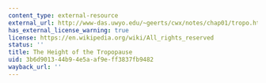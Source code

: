 ```yaml
---
content_type: external-resource
external_url: http://www-das.uwyo.edu/~geerts/cwx/notes/chap01/tropo.html
has_external_license_warning: true
license: https://en.wikipedia.org/wiki/All_rights_reserved
status: ''
title: The Height of the Tropopause
uid: 3b6d9013-44b9-4e5a-af9e-ff3837fb9482
wayback_url: ''
---
```

